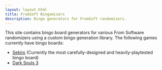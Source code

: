 ```yaml
---
layout: layout.html
title: FromSoft Bingomizers
description: Bingo generators for FromSoft randomizers.
---
```


This site contains bingo board generators for various From Software randomizers using a custom bingo
generation library. The following games currently have bingo boards:

- [Sekiro](sekiro) (Currently the most carefully-designed and heavily-playtested bingo board)
- [Dark Souls 3](ds3)
